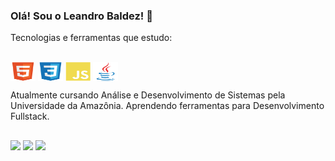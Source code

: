 ### Olá! Sou o Leandro Baldez! 👋

<!--
<div align="center">
  <a href="https://github.com/Leandro-bldz">
  <img height="180em" src="https://github-readme-stats.vercel.app/api?username=Leandro-bldz&show_icons=true&theme=dark&include_all_commits=true&count_private=true"/>
  <img height="180em" src="https://github-readme-stats.vercel.app/api/top-langs/?username=Leandro-bldz&layout=compact&langs_count=7&theme=dark"/>
</div>

-->
<p>Tecnologias e ferramentas que estudo:</p>
<div style="display: inline_block"><br>
  <img align="center" alt="HTML" height="30" width="40" src="https://raw.githubusercontent.com/devicons/devicon/master/icons/html5/html5-original.svg">
  <img align="center" alt="CSS" height="30" width="40" src="https://raw.githubusercontent.com/devicons/devicon/master/icons/css3/css3-original.svg">
  <img align="center" alt="JavaScript" height="30" width="40" src="https://raw.githubusercontent.com/devicons/devicon/master/icons/javascript/javascript-plain.svg">
  <img align="center" alt="Java" height="30" width="40" src="https://raw.githubusercontent.com/devicons/devicon/master/icons/java/java-original.svg">
</div>
<p>Atualmente cursando Análise e Desenvolvimento de Sistemas pela Universidade da Amazônia. Aprendendo ferramentas para Desenvolvimento Fullstack.</p>

##

<div> 
  <a href="https://instagram.com/leandro_baldez94" target="_blank"><img src="https://img.shields.io/badge/-Instagram-%23E4405F?style=for-the-badge&logo=instagram&logoColor=white" target="_blank"></a>
  <a href = "mailto:lbaldez94@gmail.com"><img src="https://img.shields.io/badge/-Gmail-%23333?style=for-the-badge&logo=gmail&logoColor=white" target="_blank"></a>
  <a href="https://www.linkedin.com/in/leandro-baldez-a02a8619a" target="_blank"><img src="https://img.shields.io/badge/-LinkedIn-%230077B5?style=for-the-badge&logo=linkedin&logoColor=white" target="_blank"></a> 

  <!--
  ![Snake animation](https://github.com/Leandro-bldz/Leandro-bldz/blob/output/github-contribution-grid-snake.svg)
  -->
</div>
